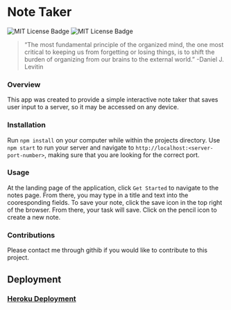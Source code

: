 # Note Taker

![MIT License Badge](https://img.shields.io/github/license/hannahbrijenkins/note-taker?style=plastic) ![MIT License Badge](https://img.shields.io/npm/v/express)

>“The most fundamental principle of the organized mind, the one most critical to keeping us from forgetting or losing things, is to shift the burden of organizing from our brains to the external world.” -Daniel J. Levitin

### Overview
This app was created to provide a simple interactive note taker that saves user input to a server, so it may be accessed on any device.

### Installation
Run `npm install` on your computer while within the projects directory. Use `npm start` to run your server and navigate to `http://localhost:<server-port-number>`, making sure that you are looking for the correct port.

### Usage

At the landing page of the application, click `Get Started` to navigate to the notes page. From there, you may type in a title and text into the cooresponding fields. To save your note, click the save icon in the top right of the browser. From there, your task will save. Click on the pencil icon to create a new note.

### Contributions

Please contact me through githib if you would like to contribute to this project.

## Deployment

### [Heroku Deployment](https://morning-escarpment-71968.herokuapp.com/)